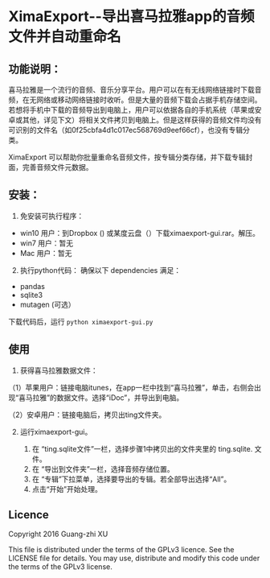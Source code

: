 # XimaExport--导出喜马拉雅app的音频文件并自动重命名

## 功能说明：

喜马拉雅是一个流行的音频、音乐分享平台。用户可以在有无线网络链接时下载音频，在无网络或移动网络链接时收听。但是大量的音频下载会占据手机存储空间。若想将手机中下载的音频导出到电脑上，用户可以依据各自的手机系统（苹果或安卓或其他，详见下文）将相关文件拷贝到电脑上。但是这样获得的音频文件均没有可识别的文件名（如0f25cbfa4d1c017ec568769d9eef66cf），也没有专辑分类。

XimaExport 可以帮助你批量重命名音频文件，按专辑分类存储，并下载专辑封面，完善音频文件元数据。

## 安装：

1. 免安装可执行程序：
  * win10 用户：到Dropbox () 或某度云盘（）下载ximaexport-gui.rar。解压。
  * win7 用户：暂无
  * Mac 用户：暂无


2. 执行python代码：
  确保以下 dependencies 满足：
  * pandas
  * sqlite3
  * mutagen (可选）
  
  下载代码后，运行
  `python ximaexport-gui.py`


## 使用

1. 获得喜马拉雅数据文件：
  
  （1）苹果用户：链接电脑itunes，在app一栏中找到“喜马拉雅”，单击，右侧会出现“喜马拉雅”的数据文件。选择“iDoc”，并导出到电脑。

  （2）安卓用户：链接电脑后，拷贝出ting文件夹。

2. 运行ximaexport-gui。

    1. 在 “ting.sqlite文件”一栏，选择步骤1中拷贝出的文件夹里的 ting.sqlite. 文件。
    2. 在 “导出到文件夹”一栏，选择音频存储位置。
    3. 在 “专辑”下拉菜单，选择要导出的专辑。若全部导出选择“All”。
    4. 点击“开始”开始处理。


## Licence

Copyright 2016 Guang-zhi XU

This file is distributed under the terms of the GPLv3 licence. See the LICENSE file for details.
You may use, distribute and modify this code under the terms of the GPLv3 license.




